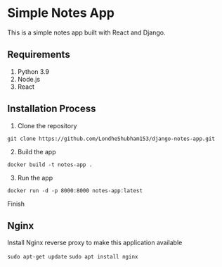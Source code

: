 # Simple Notes App
This is a simple notes app built with React and Django.

## Requirements
1. Python 3.9
2. Node.js
3. React

## Installation Process
1. Clone the repository
```
git clone https://github.com/LondheShubham153/django-notes-app.git
```

2. Build the app
```
docker build -t notes-app .
```

3. Run the app
```
docker run -d -p 8000:8000 notes-app:latest
```
Finish

## Nginx

Install Nginx reverse proxy to make this application available

`sudo apt-get update`
`sudo apt install nginx`

